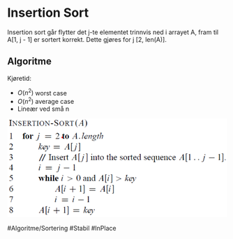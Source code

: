 # Insertion Sort

Insertion sort går flytter det j-te elementet trinnvis ned i arrayet A, fram til A\[1, j - 1] er sortert korrekt.
Dette gjøres for j \[2, len(A)].

## Algoritme

Kjøretid:
- $O(n^2)$ worst case
- $O(n^2)$ average case
- Lineær ved små n

![Insertion Sort](bilder/InsertionSort.png)

#Algoritme/Sortering 
#Stabil 
#InPlace